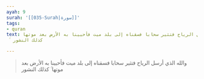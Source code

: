 ```yaml
---
ayah: 9
surah: '[[035-Surah|سورة]]'
tags:
- quran
text: والله الذي أرسل الرياح فتثير سحابا فسقناه إلى بلد ميت فأحيينا به الأرض بعد موتها
  ۚ كذلك النشور

---
```

> والله الذي أرسل الرياح فتثير سحابا فسقناه إلى بلد ميت فأحيينا به الأرض بعد موتها ۚ كذلك النشور
